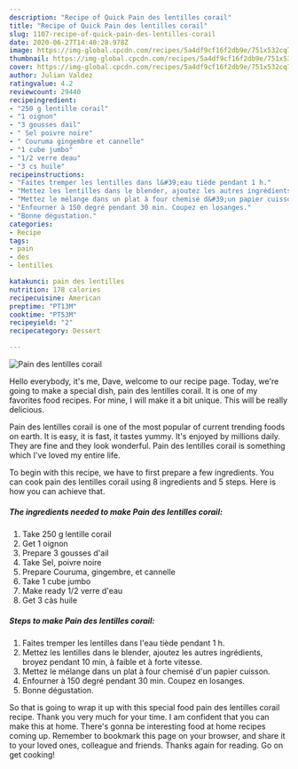 ```yaml
---
description: "Recipe of Quick Pain des lentilles corail"
title: "Recipe of Quick Pain des lentilles corail"
slug: 1107-recipe-of-quick-pain-des-lentilles-corail
date: 2020-06-27T14:40:28.978Z
image: https://img-global.cpcdn.com/recipes/5a4df9cf16f2db9e/751x532cq70/pain-des-lentilles-corail-photo-principale-de-la-recette.jpg
thumbnail: https://img-global.cpcdn.com/recipes/5a4df9cf16f2db9e/751x532cq70/pain-des-lentilles-corail-photo-principale-de-la-recette.jpg
cover: https://img-global.cpcdn.com/recipes/5a4df9cf16f2db9e/751x532cq70/pain-des-lentilles-corail-photo-principale-de-la-recette.jpg
author: Julian Valdez
ratingvalue: 4.2
reviewcount: 29440
recipeingredient:
- "250 g lentille corail"
- "1 oignon"
- "3 gousses dail"
- " Sel poivre noire"
- " Couruma gingembre et cannelle"
- "1 cube jumbo"
- "1/2 verre deau"
- "3 cs huile"
recipeinstructions:
- "Faites tremper les lentilles dans l&#39;eau tiède pendant 1 h."
- "Mettez les lentilles dans le blender, ajoutez les autres ingrédients, broyez pendant 10 min, à faible et à forte vitesse."
- "Mettez le mélange dans un plat à four chemisé d&#39;un papier cuisson."
- "Enfourner à 150 degré pendant 30 min. Coupez en losanges."
- "Bonne dégustation."
categories:
- Recipe
tags:
- pain
- des
- lentilles

katakunci: pain des lentilles 
nutrition: 178 calories
recipecuisine: American
preptime: "PT13M"
cooktime: "PT53M"
recipeyield: "2"
recipecategory: Dessert

---
```



![Pain des lentilles corail](https://img-global.cpcdn.com/recipes/5a4df9cf16f2db9e/751x532cq70/pain-des-lentilles-corail-photo-principale-de-la-recette.jpg)

Hello everybody, it's me, Dave, welcome to our recipe page. Today, we're going to make a special dish, pain des lentilles corail. It is one of my favorites food recipes. For mine, I will make it a bit unique. This will be really delicious.

Pain des lentilles corail is one of the most popular of current trending foods on earth. It is easy, it is fast, it tastes yummy. It's enjoyed by millions daily. They are fine and they look wonderful. Pain des lentilles corail is something which I've loved my entire life.




To begin with this recipe, we have to first prepare a few ingredients. You can cook pain des lentilles corail using 8 ingredients and 5 steps. Here is how you can achieve that.

<!--inarticleads1-->

##### The ingredients needed to make Pain des lentilles corail:

1. Take 250 g lentille corail
1. Get 1 oignon
1. Prepare 3 gousses d&#39;ail
1. Take  Sel, poivre noire
1. Prepare  Couruma, gingembre, et cannelle
1. Take 1 cube jumbo
1. Make ready 1/2 verre d&#39;eau
1. Get 3 càs huile




<!--inarticleads2-->

##### Steps to make Pain des lentilles corail:

1. Faites tremper les lentilles dans l&#39;eau tiède pendant 1 h.
1. Mettez les lentilles dans le blender, ajoutez les autres ingrédients, broyez pendant 10 min, à faible et à forte vitesse.
1. Mettez le mélange dans un plat à four chemisé d&#39;un papier cuisson.
1. Enfourner à 150 degré pendant 30 min. Coupez en losanges.
1. Bonne dégustation.




So that is going to wrap it up with this special food pain des lentilles corail recipe. Thank you very much for your time. I am confident that you can make this at home. There's gonna be interesting food at home recipes coming up. Remember to bookmark this page on your browser, and share it to your loved ones, colleague and friends. Thanks again for reading. Go on get cooking!
